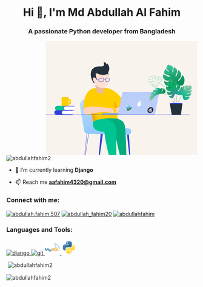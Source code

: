 <h1 align="center">Hi 👋, I'm Md Abdullah Al Fahim</h1>
<h3 align="center">A passionate Python developer from Bangladesh</h3>

<img align="right" alt="coding" width="400" src="https://github.com/abdullahfahim2/abdullahfahim2/blob/main/python-2.gif?raw=true">

<p align="left"> <img src="https://komarev.com/ghpvc/?username=abdullahfahim2&label=Profile%20views&color=0e75b6&style=flat" alt="abdullahfahim2" /> </p>

- 🌱 I’m currently learning **Django**

- 📫 Reach me **aafahim4320@gmail.com**

<h3 align="left">Connect with me:</h3>
<p align="left">
<a href="https://fb.com/abdullah.fahim.507" target="blank"><img align="center" src="https://raw.githubusercontent.com/rahuldkjain/github-profile-readme-generator/master/src/images/icons/Social/facebook.svg" alt="abdullah.fahim.507" height="30" width="40" /></a>
<a href="https://instagram.com/abdullah_fahim20" target="blank"><img align="center" src="https://raw.githubusercontent.com/rahuldkjain/github-profile-readme-generator/master/src/images/icons/Social/instagram.svg" alt="abdullah_fahim20" height="30" width="40" /></a>
<a href="https://www.leetcode.com/abdullahfahim" target="blank"><img align="center" src="https://raw.githubusercontent.com/rahuldkjain/github-profile-readme-generator/master/src/images/icons/Social/leet-code.svg" alt="abdullahfahim" height="30" width="40" /></a>
</p>

<h3 align="left">Languages and Tools:</h3>
<p align="left"> <a href="https://www.djangoproject.com/" target="_blank" rel="noreferrer"> <img src="https://cdn.worldvectorlogo.com/logos/django.svg" alt="django" width="40" height="40"/> </a> <a href="https://git-scm.com/" target="_blank" rel="noreferrer"> <img src="https://www.vectorlogo.zone/logos/git-scm/git-scm-icon.svg" alt="git" width="40" height="40"/> </a>  <a href="https://www.mysql.com/" target="_blank" rel="noreferrer"> <img src="https://raw.githubusercontent.com/devicons/devicon/master/icons/mysql/mysql-original-wordmark.svg" alt="mysql" width="40" height="40"/> </a> <a href="https://www.python.org" target="_blank" rel="noreferrer"> <img src="https://raw.githubusercontent.com/devicons/devicon/master/icons/python/python-original.svg" alt="python" width="40" height="40"/> </a> </p>

<p>&nbsp;<img align="center" src="https://github-readme-stats.vercel.app/api?username=abdullahfahim2&show_icons=true&locale=en" alt="abdullahfahim2" /></p>

<p><img align="center" src="https://github-readme-streak-stats.herokuapp.com/?user=abdullahfahim2&" alt="abdullahfahim2" /></p>
